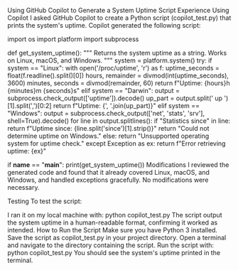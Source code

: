 Using GitHub Copilot to Generate a System Uptime Script
Experience Using Copilot
I asked GitHub Copilot to create a Python script (copilot_test.py) that prints the system's uptime. Copilot generated the following script:

import os
import platform
import subprocess

def get_system_uptime():
    """
    Returns the system uptime as a string.
    Works on Linux, macOS, and Windows.
    """
    system = platform.system()
    try:
        if system == "Linux":
            with open('/proc/uptime', 'r') as f:
                uptime_seconds = float(f.readline().split()[0])
                hours, remainder = divmod(int(uptime_seconds), 3600)
                minutes, seconds = divmod(remainder, 60)
                return f"Uptime: {hours}h {minutes}m {seconds}s"
        elif system == "Darwin":
            output = subprocess.check_output(['uptime']).decode()
            up_part = output.split(' up ')[1].split(',')[0:2]
            return f"Uptime: {', '.join(up_part)}"
        elif system == "Windows":
            output = subprocess.check_output(['net', 'stats', 'srv'], shell=True).decode()
            for line in output.splitlines():
                if "Statistics since" in line:
                    return f"Uptime since: {line.split('since')[1].strip()}"
            return "Could not determine uptime on Windows."
        else:
            return "Unsupported operating system for uptime check."
    except Exception as ex:
        return f"Error retrieving uptime: {ex}"

if __name__ == "__main__":
    print(get_system_uptime())
Modifications
I reviewed the generated code and found that it already covered Linux, macOS, and Windows, and handled exceptions gracefully. No modifications were necessary.

Testing
To test the script:

I ran it on my local machine with:
python copilot_test.py
The script output the system uptime in a human-readable format, confirming it worked as intended.
How to Run the Script
Make sure you have Python 3 installed.
Save the script as copilot_test.py in your project directory.
Open a terminal and navigate to the directory containing the script.
Run the script with:
python copilot_test.py
You should see the system's uptime printed in the terminal.
